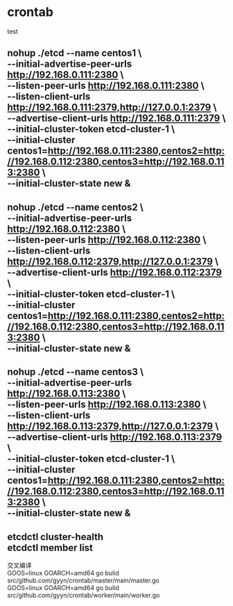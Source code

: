 # crontab

test

nohup ./etcd --name centos1 \  
--initial-advertise-peer-urls http://192.168.0.111:2380 \  
--listen-peer-urls http://192.168.0.111:2380 \  
--listen-client-urls http://192.168.0.111:2379,http://127.0.0.1:2379 \  
--advertise-client-urls http://192.168.0.111:2379 \  
--initial-cluster-token etcd-cluster-1 \  
--initial-cluster centos1=http://192.168.0.111:2380,centos2=http://192.168.0.112:2380,centos3=http://192.168.0.113:2380 \  
--initial-cluster-state new &
----------------------------- 
nohup ./etcd --name centos2 \  
--initial-advertise-peer-urls http://192.168.0.112:2380 \  
--listen-peer-urls http://192.168.0.112:2380 \  
--listen-client-urls http://192.168.0.112:2379,http://127.0.0.1:2379 \  
--advertise-client-urls http://192.168.0.112:2379 \  
--initial-cluster-token etcd-cluster-1 \  
--initial-cluster centos1=http://192.168.0.111:2380,centos2=http://192.168.0.112:2380,centos3=http://192.168.0.113:2380 \  
--initial-cluster-state new &
-----------------------------
nohup ./etcd --name centos3 \  
--initial-advertise-peer-urls http://192.168.0.113:2380 \  
--listen-peer-urls http://192.168.0.113:2380 \  
--listen-client-urls http://192.168.0.113:2379,http://127.0.0.1:2379 \  
--advertise-client-urls http://192.168.0.113:2379 \  
--initial-cluster-token etcd-cluster-1 \  
--initial-cluster centos1=http://192.168.0.111:2380,centos2=http://192.168.0.112:2380,centos3=http://192.168.0.113:2380 \  
--initial-cluster-state new &
-----------------------------
etcdctl cluster-health  
etcdctl member list
-----------------------------
交叉编译  
GOOS=linux GOARCH=amd64 go bulid src/github.com/gyyn/crontab/master/main/master.go  
GOOS=linux GOARCH=amd64 go bulid src/github.com/gyyn/crontab/worker/main/worker.go  